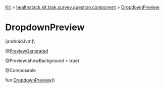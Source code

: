 
[Kit](../../kit.html) > [healthstack.kit.task.survey.question.component](index.html) > [DropdownPreview](-dropdown-preview.html)



# DropdownPreview



[androidJvm]\




@[PreviewGenerated](../healthstack.kit.annotation/-preview-generated/index.html)



@Preview(showBackground = true)



@Composable



fun [DropdownPreview](-dropdown-preview.html)()




